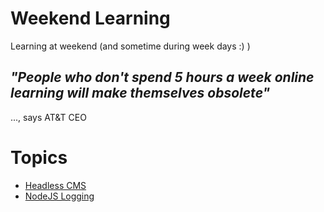 # Weekend Learning
Learning at weekend (and sometime during week days :) )

## *"People who don't spend 5 hours a week online learning will make themselves obsolete"*
..., says AT&T CEO

# Topics
- [Headless CMS](HeadlessCMS.md)
- [NodeJS Logging](NodeJSLogging.md)
